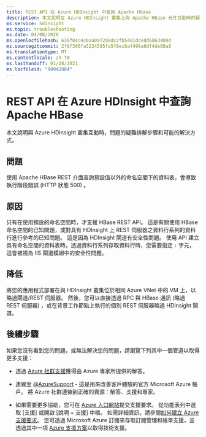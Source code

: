 ```yaml
---
title: REST API 在 Azure HDInsight 中查詢 Apache HBase
description: 本文說明在 Azure HDInsight 叢集上與 Apache HBase 元件互動時的疑難排解步驟。
ms.service: hdinsight
ms.topic: troubleshooting
ms.date: 04/08/2020
ms.openlocfilehash: 636f84c4c6aa097288dc2fb5481dcedd6863409d
ms.sourcegitcommit: 2f9f306fa5224595fa5f8ec6af498a0df4de08a8
ms.translationtype: MT
ms.contentlocale: zh-TW
ms.lasthandoff: 01/28/2021
ms.locfileid: "98942884"
---
```

# <a name="rest-api-to-query-apache-hbase-in-azure-hdinsight"></a>REST API 在 Azure HDInsight 中查詢 Apache HBase

本文說明與 Azure HDInsight 叢集互動時，問題的疑難排解步驟和可能的解決方式。

## <a name="issue"></a>問題

使用 Apache HBase REST 介面查詢預設值以外的命名空間下的資料表，會導致執行階段錯誤 (HTTP 狀態 500) 。

## <a name="cause"></a>原因

只有在使用預設的命名空間時，才支援 HBase REST API。 這是有關使用 HBase 命名空間的已知問題，或對具有 HDInsight 上 REST 伺服器之資料行系列的資料行進行參考的已知問題。 這是因為 HDInsight 閘道有安全性問題。 使用 API 建立具有命名空間的資料表時，透過資料行系列存取資料行時，您需要指定 `:` 字元，這會被視為 IIS 閘道模組中的安全性問題。

## <a name="mitigation"></a>降低

將您的應用程式部署在與 HDInsight 叢集位於相同 Azure VNet 中的 VM 上，以略過閘道/REST 伺服器。 然後，您可以直接透過 RPC 與 HBase 通訊 (略過 REST 伺服器) ，或在背景工作節點上執行的個別 REST 伺服器略過 HDInsight 閘道。

## <a name="next-steps"></a>後續步驟

如果您沒有看到您的問題，或無法解決您的問題，請瀏覽下列其中一個管道以取得更多支援：

* 透過 [Azure 社群支援](https://azure.microsoft.com/support/community/)獲得由 Azure 專家所提供的解答。

* 連線至 [@AzureSupport](https://twitter.com/azuresupport) - 這是用來改善客戶體驗的官方 Microsoft Azure 帳戶。 將 Azure 社群連線到正確的資源：解答、支援和專家。

* 如果需要更多協助，您可在 [Azure 入口網站](https://portal.azure.com/?#blade/Microsoft_Azure_Support/HelpAndSupportBlade/)提交支援要求。 從功能表列中選取 [支援] 或開啟 [說明 + 支援] 中樞。 如需詳細資訊，請參閱[如何建立 Azure 支援要求](../../azure-portal/supportability/how-to-create-azure-support-request.md)。 您可透過 Microsoft Azure 訂閱來存取訂閱管理和帳單支援，並透過其中一項 [Azure 支援方案](https://azure.microsoft.com/support/plans/)以取得技術支援。